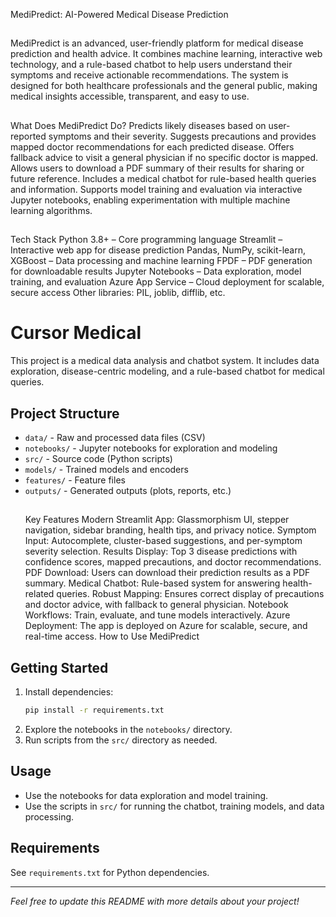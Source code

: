 MediPredict: AI-Powered Medical Disease Prediction
##
MediPredict is an advanced, user-friendly platform for medical disease prediction and health advice. It combines machine learning, interactive web technology, and a rule-based chatbot to help users understand their symptoms and receive actionable recommendations. The system is designed for both healthcare professionals and the general public, making medical insights accessible, transparent, and easy to use.
##
What Does MediPredict Do?
Predicts likely diseases based on user-reported symptoms and their severity.
Suggests precautions and provides mapped doctor recommendations for each predicted disease.
Offers fallback advice to visit a general physician if no specific doctor is mapped.
Allows users to download a PDF summary of their results for sharing or future reference.
Includes a medical chatbot for rule-based health queries and information.
Supports model training and evaluation via interactive Jupyter notebooks, enabling experimentation with multiple machine learning algorithms.
##
Tech Stack
Python 3.8+ – Core programming language
Streamlit – Interactive web app for disease prediction
Pandas, NumPy, scikit-learn, XGBoost – Data processing and machine learning
FPDF – PDF generation for downloadable results
Jupyter Notebooks – Data exploration, model training, and evaluation
Azure App Service – Cloud deployment for scalable, secure access
Other libraries: PIL, joblib, difflib, etc.

# Cursor Medical

This project is a medical data analysis and chatbot system. It includes data exploration, disease-centric modeling, and a rule-based chatbot for medical queries.

## Project Structure

- `data/` - Raw and processed data files (CSV)
- `notebooks/` - Jupyter notebooks for exploration and modeling
- `src/` - Source code (Python scripts)
- `models/` - Trained models and encoders
- `features/` - Feature files
- `outputs/` - Generated outputs (plots, reports, etc.)
  ##
  Key Features
Modern Streamlit App: Glassmorphism UI, stepper navigation, sidebar branding, health tips, and privacy notice.
Symptom Input: Autocomplete, cluster-based suggestions, and per-symptom severity selection.
Results Display: Top 3 disease predictions with confidence scores, mapped precautions, and doctor recommendations.
PDF Download: Users can download their prediction results as a PDF summary.
Medical Chatbot: Rule-based system for answering health-related queries.
Robust Mapping: Ensures correct display of precautions and doctor advice, with fallback to general physician.
Notebook Workflows: Train, evaluate, and tune models interactively.
Azure Deployment: The app is deployed on Azure for scalable, secure, and real-time access.
How to Use MediPredict
## Getting Started

1. Install dependencies:
   ```bash
   pip install -r requirements.txt
   ```
2. Explore the notebooks in the `notebooks/` directory.
3. Run scripts from the `src/` directory as needed.

## Usage
- Use the notebooks for data exploration and model training.
- Use the scripts in `src/` for running the chatbot, training models, and data processing.

## Requirements
See `requirements.txt` for Python dependencies.

---

*Feel free to update this README with more details about your project!* 
